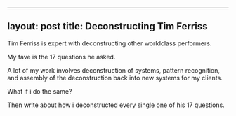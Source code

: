 
---
layout: post
title: Deconstructing Tim Ferriss
---

Tim Ferriss is expert with deconstructing other worldclass performers.

My fave is the 17 questions he asked.

A lot of my work involves deconstruction of systems, pattern recognition, and assembly of the deconstruction back into new systems for my clients.

What if i do the same?

Then write about how i deconstructed every single one of his 17 questions.


